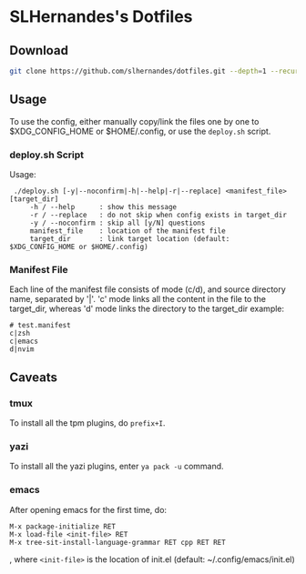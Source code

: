 # SLHernandes's Dotfiles
## Download

```sh
git clone https://github.com/slhernandes/dotfiles.git --depth=1 --recurse-submodules
```

## Usage

To use the config, either manually copy/link the files one by one to \$XDG_CONFIG_HOME or \$HOME/.config,
or use the ```deploy.sh``` script.

### deploy.sh Script

Usage:
```
 ./deploy.sh [-y|--noconfirm|-h|--help|-r|--replace] <manifest_file> [target_dir]
     -h / --help      : show this message
     -r / --replace   : do not skip when config exists in target_dir
     -y / --noconfirm : skip all [y/N] questions
     manifest_file    : location of the manifest file
     target_dir       : link target location (default: $XDG_CONFIG_HOME or $HOME/.config)
```

### Manifest File

Each line of the manifest file consists of mode (c/d), and source directory name, separated by '|'.
'c' mode links all the content in the file to the target_dir, whereas 'd' mode links the directory
to the target_dir
example:
```
# test.manifest
c|zsh
c|emacs
d|nvim
```

## Caveats

### tmux

To install all the tpm plugins, do ```prefix+I```.

### yazi

To install all the yazi plugins, enter ```ya pack -u``` command.

### emacs

After opening emacs for the first time, do:
```
M-x package-initialize RET
M-x load-file <init-file> RET
M-x tree-sit-install-language-grammar RET cpp RET RET
```
, where ```<init-file>``` is the location of init.el (default: ~/.config/emacs/init.el)
